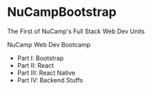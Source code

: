 # NuCampBootstrap
The First of NuCamp's Full Stack Web Dev Units

NuCamp Web Dev Bootcamp
* Part I: Bootstrap
* Part II: React
* Part III: React Native
* Part IV: Backend Stuffs
